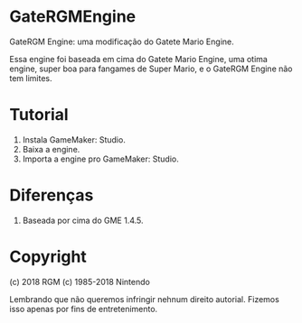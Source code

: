 # GateRGMEngine
GateRGM Engine: uma modificação do Gatete Mario Engine.

Essa engine foi baseada em cima do Gatete Mario Engine, uma otima engine, super boa para fangames de Super Mario, e o GateRGM Engine não tem limites.

# Tutorial

1. Instala GameMaker: Studio.
2. Baixa a engine.
3. Importa a engine pro GameMaker: Studio.

# Diferenças

1. Baseada por cima do GME 1.4.5.

# Copyright

(c) 2018 RGM
(c) 1985-2018 Nintendo

Lembrando que não queremos infringir nehnum direito autorial.
Fizemos isso apenas por fins de entretenimento.
